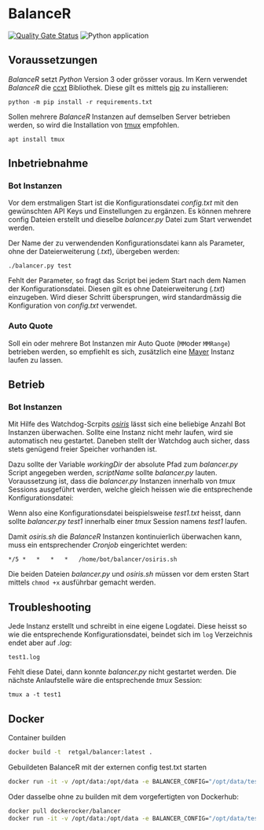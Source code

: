 # BalanceR
[![Quality Gate Status](https://sonarcloud.io/api/project_badges/measure?project=RetGal_BalanceR&metric=alert_status)](https://sonarcloud.io/dashboard?id=RetGal_BalanceR)
![Python application](https://github.com/RetGal/BalanceR/workflows/Python%20application/badge.svg)

## Voraussetzungen

*BalanceR* setzt *Python* Version 3 oder grösser voraus.
Im Kern verwendet *BalanceR* die [ccxt](https://github.com/ccxt/ccxt) Bibliothek. Diese gilt es mittels [pip](https://pypi.org/project/pip/) zu installieren:

`python -m pip install -r requirements.txt`

Sollen mehrere *BalanceR* Instanzen auf demselben Server betrieben werden, so wird die Installation von [tmux](https://github.com/tmux/tmux/wiki) empfohlen.

`apt install tmux`

## Inbetriebnahme
### Bot Instanzen
Vor dem erstmaligen Start ist die Konfigurationsdatei *config.txt* mit den gewünschten API Keys und Einstellungen zu ergänzen.
Es können mehrere config Dateien erstellt und dieselbe *balancer.py* Datei zum Start verwendet werden.

Der Name der zu verwendenden Konfigurationsdatei kann als Parameter, ohne der Dateierweiterung (*.txt*), übergeben werden:

`./balancer.py test`

Fehlt der Parameter, so fragt das Script bei jedem Start nach dem Namen der Konfigurationsdatei. Diesen gilt es ohne Dateierweiterung (*.txt*) einzugeben. Wird dieser Schritt übersprungen, wird standardmässig die Konfiguration von *config.txt* verwendet.

### Auto Quote
Soll ein oder mehrere Bot Instanzen mir Auto Quote (`MM`oder `MMRange`) betrieben werden, so empfiehlt es sich, zusätzlich eine [Mayer](https://github.com/RetGal/MayeR) Instanz laufen zu lassen.

## Betrieb
### Bot Instanzen
Mit Hilfe des Watchdog-Scrpits *[osiris](https://github.com/RetGal/osiris)* lässt sich eine beliebige Anzahl Bot Instanzen überwachen.
Sollte eine Instanz nicht mehr laufen, wird sie automatisch neu gestartet. Daneben stellt der Watchdog auch sicher, dass stets genügend freier Speicher vorhanden ist.

Dazu sollte der Variable *workingDir* der absolute Pfad zum *balancer.py* Script angegeben werden, *scriptName* sollte *balancer.py* lauten.
Voraussetzung ist, dass die *balancer.py* Instanzen innerhalb von *tmux* Sessions ausgeführt werden, welche gleich heissen wie die entsprechende Konfigurationsdatei:

Wenn also eine Konfigurationsdatei beispielsweise *test1.txt* heisst, dann sollte *balancer.py test1* innerhalb einer *tmux* Session namens *test1* laufen.

Damit *osiris.sh* die *BalanceR*  Instanzen kontinuierlich überwachen kann, muss ein entsprechender *Cronjob* eingerichtet werden:

`*/5 *   *   *   *   /home/bot/balancer/osiris.sh`

Die beiden Dateien *balancer.py* und *osiris.sh* müssen vor dem ersten Start mittels `chmod +x` ausführbar gemacht werden.

## Troubleshooting

Jede Instanz erstellt und schreibt in eine eigene Logdatei. Diese heisst so wie die entsprechende Konfigurationsdatei, beindet sich im `log` Verzeichnis endet aber auf *.log*:

`test1.log`

Fehlt diese Datei, dann konnte *balancer.py* nicht gestartet werden.
Die nächste Anlaufstelle wäre die entsprechende *tmux* Session:

`tmux a -t test1`

## Docker

Container builden

```bash
docker build -t  retgal/balancer:latest .
```

Gebuildeten BalanceR mit der externen config test.txt starten

```bash
docker run -it -v /opt/data:/opt/data -e BALANCER_CONFIG="/opt/data/test" --name balancer_test retgal/balancer:latest
```

Oder dasselbe ohne zu builden mit dem vorgefertigten von Dockerhub: 

```bash
docker pull dockerocker/balancer
docker run -it -v /opt/data:/opt/data -e BALANCER_CONFIG="/opt/data/test" --name balancer_test dockerocker/balancer:latest
```
